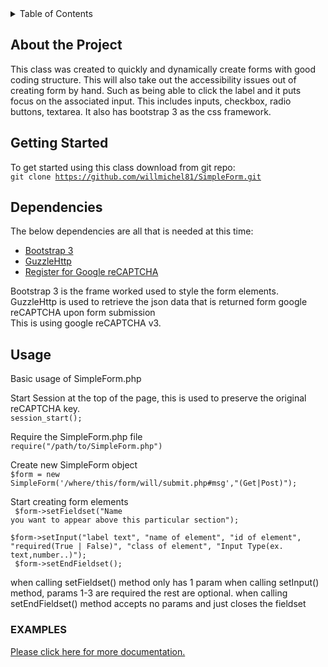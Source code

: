 <!-- TABLE OF CONTENTS -->
<details>
  <summary>Table of Contents</summary>
  <ol>
    <li>
      <a href="#about-the-project">About The Project</a>
    </li>
    <li>
      <a href="#getting-started">Getting Started</a>
    </li>
    <li><a href="#usage">Usage</a></li>
  </ol>
</details>

<!-- ABOUT THE PROJECT -->
## About the Project
This class was created to quickly and dynamically create forms with good coding structure. This will also take out the accessibility issues out of creating form by hand. Such as being able to click the label and it puts focus on the associated input. This includes inputs, checkbox, radio buttons, textarea. It also has bootstrap 3 as the css framework.

<!-- GETTING STARTED -->
## Getting Started
To get started using this class download from git repo:<br />
<code>git clone https://github.com/willmichel81/SimpleForm.git</code>

<!-- Dependencies -->
## Dependencies
The below dependencies are all that is needed at this time:
<ul>
  <li><a href="https://getbootstrap.com/docs/3.3/">Bootstrap  3 </a>
  <li><a href="https://github.com/guzzle/guzzle">GuzzleHttp</a></li>
  <li><a href="https://www.google.com/recaptcha/about/">Register for Google reCAPTCHA </a></li>
</ul>

Bootstrap 3 is the frame worked used to style the form elements.<br />
GuzzleHttp is used to retrieve the json data that is returned form google reCAPTCHA upon form submission<br />
This is using google reCAPTCHA v3.

<!-- USAGE EXAMPLES -->
## Usage
Basic usage of SimpleForm.php <br />

  Start Session at the top of the page, this is used to preserve the original reCAPTCHA key. <br />
  <code>session_start();</code> <br />

  Require the SimpleForm.php file <br />
  <code>require("/path/to/SimpleForm.php")</code><br />

  Create new SimpleForm object <br />
  <code>$form = new SimpleForm('/where/this/form/will/submit.php#msg',"(Get|Post)");</code>

  Start creating form elements<br />
    <code>
   $form->setFieldset("Name you want to appear above this particular section");<br />
    $form->setInput("label text", "name of element", "id of element", "required(True | False)", "class of element", "Input Type(ex. text,number..)");<br />
  $form->setEndFieldset();
  </code><br />

   when calling setFieldset() method only has 1 param
   when calling setInput() method, params 1-3 are required the rest are optional.
   when calling setEndFieldset() method accepts no params and just closes the fieldset

  ### EXAMPLES
  <a href="https://github.com/willmichel81/SimpleForm/tree/master/documentation/">Please click here for more documentation.</a>
